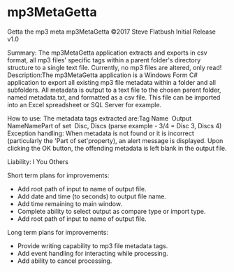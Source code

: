 # mp3MetaGetta
Getta the mp3 meta
mp3MetaGetta ©2017
Steve Flatbush
Initial Release v1.0

Summary:
The mp3MetaGetta application extracts and exports in csv format, all mp3 files' specific tags within a parent folder's directory structure to a single text file. Currently, no mp3 files are altered, only read!
Description:The mp3MetaGetta application is a Windows Form C# application to export all existing mp3 file metadata within a folder and all subfolders. All metadata is output to a text file to the chosen parent folder, named metadata.txt, and formatted as a csv file. This file can be imported into an Excel spreadsheet or SQL Server for example.

How to use:
The metadata tags extracted are:Tag Name  Output NameNamePart of set  Disc, Discs (parse example - 3/4 = Disc 3, Discs 4)
Exception handling: When metadata is not found or it is incorrect (particularly the 'Part of set'property), an alert message is displayed. Upon clicking the OK button, the offending metadata is left blank in the output file. 

Liability: 
I
You
Others

Short term plans for improvements:
* Add root path of input to name of output file.
* Add date and time (to seconds) to output file name.
* Add time remaining to main window.
* Complete ability to select output as compare type or import type.
* Add root path of input to name of output file.

Long term plans for improvements:
* Provide writing capability to mp3 file metadata tags.
* Add event handling for interacting while processing.
* Add ability to cancel processing.
